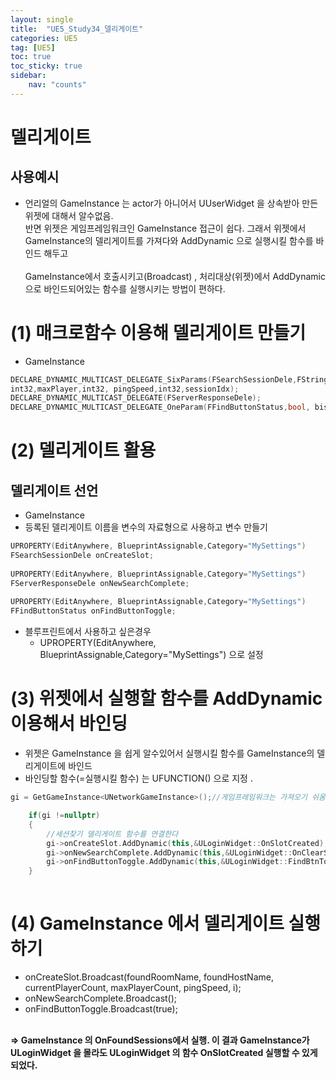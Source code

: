 ```yaml
---
layout: single
title:  "UE5_Study34_델리게이트"
categories: UE5
tag: [UE5]
toc: true
toc_sticky: true
sidebar:
    nav: "counts"
---
```



# 델리게이트
## 사용예시
* 언리얼의 GameInstance 는 actor가 아니어서 UUserWidget 을 상속받아 만든 위젯에 대해서 알수없음.   
반면 위젯은 게임프레임워크인 GameInstance 접근이 쉽다. 그래서 위젯에서 GameInstance의 델리게이트를 가져다와 AddDynamic 으로 실행시킬 함수를 바인드 해두고  <br>   
GameInstance에서 호출시키고(Broadcast) , 처리대상(위젯)에서 AddDynamic 으로 바인드되어있는 함수를 실행시키는 방법이 편하다.    
   
##       

# (1) 매크로함수 이용해 델리게이트 만들기

* GameInstance

```cpp
DECLARE_DYNAMIC_MULTICAST_DELEGATE_SixParams(FSearchSessionDele,FString,roomName,FString,hostName,int32,curPlayer,
int32,maxPlayer,int32, pingSpeed,int32,sessionIdx);
DECLARE_DYNAMIC_MULTICAST_DELEGATE(FServerResponseDele);
DECLARE_DYNAMIC_MULTICAST_DELEGATE_OneParam(FFindButtonStatus,bool, bisEnabled);
```
   
# (2) 델리게이트 활용

## 델리게이트 선언
* GameInstance
* 등록된 델리게이트 이름을 변수의 자료형으로 사용하고 변수 만들기
   
```cpp   
UPROPERTY(EditAnywhere, BlueprintAssignable,Category="MySettings")
FSearchSessionDele onCreateSlot;
   
UPROPERTY(EditAnywhere, BlueprintAssignable,Category="MySettings")
FServerResponseDele onNewSearchComplete;
   
UPROPERTY(EditAnywhere, BlueprintAssignable,Category="MySettings")
FFindButtonStatus onFindButtonToggle;
```
       
* 블루프린트에서 사용하고 싶은경우
    * UPROPERTY(EditAnywhere, BlueprintAssignable,Category="MySettings") 으로 설정

# (3) 위젯에서 실행할 함수를 AddDynamic 이용해서 바인딩

* 위젯은 GameInstance 을 쉽게 알수있어서 실행시킬 함수를 GameInstance의 델리게이트에 바인드 
* 바인딩할 함수(=실행시킬 함수) 는 UFUNCTION() 으로 지정 .
```cpp
gi = GetGameInstance<UNetworkGameInstance>();//게임프레임워크는 가져오기 쉬움

	if(gi !=nullptr)
	{
		//세션찾기 델리게이트 함수를 연결한다
		gi->onCreateSlot.AddDynamic(this,&ULoginWidget::OnSlotCreated);
		gi->onNewSearchComplete.AddDynamic(this,&ULoginWidget::OnClearScrollBox);
		gi->onFindButtonToggle.AddDynamic(this,&ULoginWidget::FindBtnToggle);
	}
	
```

# (4) GameInstance 에서 델리게이트 실행하기

* onCreateSlot.Broadcast(foundRoomName, foundHostName, currentPlayerCount, maxPlayerCount, pingSpeed, i);
* onNewSearchComplete.Broadcast();
* onFindButtonToggle.Broadcast(true);
<br> 
<b><span style="color:blue font-size:120%"> => GameInstance 의 OnFoundSessions에서 실행. 이 결과 GameInstance가 ULoginWidget 을 몰라도 ULoginWidget 의 함수 OnSlotCreated 실행할 수 있게 되었다.

